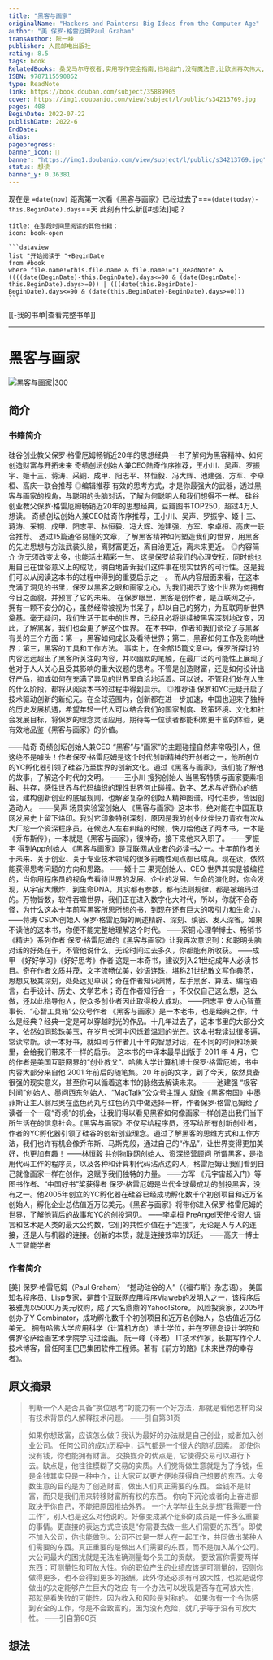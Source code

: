 ```yaml
---
title: "黑客与画家"
originalName: "Hackers and Painters: Big Ideas from the Computer Age"
author: "美 保罗·格雷厄姆Paul Graham"
transAuthor: 阮一峰
publisher: 人民邮电出版社
rating: 8.5
tags: book
RelatedBooks: 桑戈马尔守夜者,实用写作完全指南,扫地出门,没有魔法宫,让欧洲再次伟大,漫威先生：斯坦·李的传奇人生,混沌,反抗世界，反抗人生,爱人有罪,为什么我们迷恋恐龙
ISBN: 9787115590862
type: ReadNote
link: https://book.douban.com/subject/35889905
cover: https://img1.doubanio.com/view/subject/l/public/s34213769.jpg
pages: 408
BeginDate: 2022-07-22
publishDate: 2022-6
EndDate:
alias:
pageprogress:
banner_icon: 📖
banner: "https://img1.doubanio.com/view/subject/l/public/s34213769.jpg"
status: 想读
banner_y: 0.36381
---
```


现在是 `=date(now)`
距离第一次看《黑客与画家》已经过去了==`=(date(today)-this.BeginDate).days`==天
此刻有什么新[[#想法]]呢？
````ad-abstract
title: 在那段时间里阅读的其他书籍：
icon: book-open

```dataview
list "开始阅读于 "+BeginDate
from #book
where file.name!=this.file.name & file.name!="T_ReadNote" & ((((date(BeginDate)-this.BeginDate).days<=90 & (date(BeginDate)-this.BeginDate).days>=0)) | (((date(this.BeginDate)-BeginDate).days<=90 & (date(this.BeginDate)-BeginDate).days>=0)))
```
````
[[-我的书单|查看完整书单]]

---
# 黑客与画家

![黑客与画家|300](https://img1.doubanio.com/view/subject/l/public/s34213769.jpg)

## 简介
### 书籍简介

硅谷创业教父保罗·格雷厄姆畅销近20年的思想经典
一书了解何为黑客精神、如何创造财富与开拓未来
奇绩创坛创始人兼CEO陆奇作序推荐，王小川、吴声、罗振宇、姬十三、蒋涛、采铜、成甲、阳志平、林恒毅、冯大辉、池建强、方军、李卓桓、高庆一联合推荐
◎编辑推荐
有效的思考方式，才是你最强大的武器，透过黑客与画家的视角，与聪明的头脑对话，了解为何聪明人和我们想得不一样。
硅谷创业教父保罗·格雷厄姆畅销近20年的思想经典，豆瓣图书TOP250，超过4万人想读。
奇绩创坛创始人兼CEO陆奇作序推荐，王小川、吴声、罗振宇、姬十三、蒋涛、采铜、成甲、阳志平、林恒毅、冯大辉、池建强、方军、李卓桓、高庆一联合推荐。
透过15篇通俗易懂的文章，了解黑客精神如何塑造我们的世界，用黑客的先进思想与方法武装头脑，离财富更近，离自洽更近，离未来更近。
◎内容简介
你无须改变太多，也能活出精彩一生。
这是保罗给我们的心理安抚，同时他也用自己在世俗意义上的成功，明白地告诉我们这件事在现实世界的可行性。这是我们可以从阅读这本书的过程中得到的重要启示之一。
而从内容层面来看，在这本充满了洞见的书里，保罗以黑客之眼和画家之心，为我们揭示了这个世界为何拥有今日之面貌，并预言了它的未来。
在保罗眼里，黑客是创作者，是互联网之子，拥有一颗不安分的心，虽然经常被视为书呆子，却以自己的努力，为互联网新世界奠基。毫无疑问，我们生活于其中的世界，已经且必将继续被黑客深刻地改变，因此，了解黑客，我们也会更了解这个世界。
在本书中，作者和我们谈论了与黑客有关的三个方面：第一，黑客如何成长及看待世界；第二，黑客如何工作及影响世界；第三，黑客的工具和工作方法。
事实上，在全部15篇文章中，保罗所探讨的内容远远超出了黑客所关注的内容，并以幽默的笔触，在最广泛的可能性上展现了他对于人人关心且受其影响的重大议题的思考。不管是创造财富，还是如何设计出好产品，抑或如何在充满了异见的世界里自洽地活着。可以说，不管我们处在人生的什么阶段，都将从阅读本书的过程中得到启示。
◎推荐语
保罗和YC无疑开启了技术驱动创新的新纪元。在全球范围内，创新都在进一步加速，中国也迎来了独特的历史发展机遇，希望年轻一代人可以结合我们的国家制度、政策环境、文化和社会发展目标，将保罗的理念灵活应用。期待每一位读者都能积累更丰富的体验，更有效地品鉴《黑客与画家》的价值。

——陆奇 奇绩创坛创始人兼CEO
“黑客”与“画家”的主题碰撞自然非常吸引人，但这绝不是噱头！作者保罗·格雷厄姆是这个时代创新精神的开创者之一，他所创立的YC孵化器引领了硅谷乃至世界的创新文化。通过《黑客与画家》，我们能了解他的故事，了解这个时代的文明。
——王小川 搜狗创始人
当黑客特质与画家要素相融、共存，感性世界与代码编织的理性世界何止碰撞。数字、艺术与好奇心的结合，建构创新创业的底层规则，也解密复杂的创始人精神图谱。时代进步，皆因创造动人。
——吴声 场景实验室创始人
《黑客与画家》这本书，绝对能在中国互联网发展史上留下烙印。我对它印象特别深刻，原因是我的创业伙伴快刀青衣有次从大厂挖一个资深程序员，在候选人左右纠结的时候，快刀给他送了两本书，一本是《乔布斯传》，一本就是《黑客与画家》，很神奇，接下来他来入职了。
——罗振宇 得到App创始人
《黑客与画家》是互联网从业者的必读书之一。十年前作者关于未来、关于创业、关于专业技术领域的很多前瞻性观点都已成真。现在读，依然能获得思考问题的方向和思路。
——姬十三 果壳创始人、CEO
世界其实是被编程的，当你用程序员的视角去看待世界的发展、企业的发展、生命的演化时，你会发现，从宇宙大爆炸，到生命DNA，其实都有参数，都有法则规律，都是被编码过的。万物皆数，软件吞噬世界，我们正在进入数字化大时代，所以，你就不会奇怪，为什么这本十年前写黑客所思所想的书，到现在还有巨大的吸引力和生命力。
——蒋涛 CSDN创始人
保罗·格雷厄姆的阐述精辟、深刻、缜密、发人深省。如果不读他的这本书，你便不能完整地理解这个时代。
——采铜 心理学博士、畅销书《精进》系列作者
保罗·格雷厄姆的《黑客与画家》让我再次意识到：和聪明头脑对话的好处在于，不管他说什么，无论时间过去多久，你都能有所收获。
——成甲 《好好学习》《好好思考》作者
这是一本奇书，建议列入21世纪成年人必读书目。奇在作者文质并茂，文字流畅优美，妙语连珠，堪称21世纪散文写作典范，思想又极其深刻，处处远见卓识；奇在作者知识渊博，左手黑客、算法、编程语言，右手设计、历史、文学艺术；奇在作者知行合一，不仅仅自己这么想，这么做，还以此指导他人，使众多创业者因此取得极大成功。
——阳志平 安人心智董事长、“心智工具箱”公众号作者
《黑客与画家》是一本老书，也是经典之作。什么是经典？经典一定是可以穿越时光的作品。十几年过去了，这本书里的大部分文字，依然如同珍珠美玉，在岁月长河中闪烁着温润的光芒。这本书我读过很多遍，常读常新。读一本好书，就如同与作者几十年的智慧对话，在不同的时间和场景里，会给我们带来不一样的启示。
这本书的中译本最早出版于 2011 年 4 月，它的作者是美国互联网界的“创业教父”、哈佛大学计算机博士保罗·格雷厄姆，书中内容大部分来自他 2001 年前后的随笔集。20 年前的文字，到了今天，依然具备很强的现实意义，甚至你可以循着这本书的脉络去解读未来。
——池建强 “极客时间”创始人、墨问西东创始人、“MacTalk”公众号主理人
就像《黑客帝国》中墨菲斯让主人翁尼奥在蓝色药丸与红色药丸中做选择一样，作者保罗·格雷厄姆给了读者一个一窥“奇境”的机会，让我们得以看见黑客如何像画家一样创造出我们当下所生活在的信息社会。《黑客与画家》不仅写给程序员，还写给所有创新创业者，作者的YC孵化器引领了硅谷的创新创业理念。通过了解黑客的思维方式和工作方法，我们也许有机会像乔布斯、马斯克般，通过自己的“作品”，让世界变得更加美好，也更加有趣！
——林恒毅 共创物联网创始人、资深经营顾问
所谓黑客，是指用代码工作的程序员，以及各种和计算机代码沾点边的人，格雷厄姆让我们看到自己就像画家一样在创作，这赋予我们独特的力量。
——方军 《元宇宙超入门》等图书作者、“中国好书”奖获得者
保罗·格雷厄姆是当代全球最成功的创投黑客，没有之一。他2005年创立的YC孵化器在硅谷已经成功孵化数千个初创项目和近万名创始人，孵化企业总估值近万亿美元。《黑客与画家》将带你进入保罗·格雷厄姆的世界，了解他背后的故事和YC的创投洞见。
——李卓桓 PreAngel天使投资人
语言和艺术是人类的最大公约数，它们的共性价值在于“连接”，无论是人与人的连接，还是人与机器的连接。创新的本质，就是连接效率的跃迁。
——高庆一博士 人工智能学者


### 作者简介

[美] 保罗·格雷厄姆（Paul Graham）
“撼动硅谷的人”（《福布斯》杂志语）。
美国知名程序员、Lisp专家，是首个互联网应用程序Viaweb的发明人之一，该程序后被雅虎以5000万美元收购，成了大名鼎鼎的Yahoo!Store。
风险投资家，2005年创办了Y Combinator，成功孵化数千个初创项目和近万名创始人，总估值近万亿美元。
拥有哈佛大学应用科学（计算机方向）博士学位，并在罗德岛设计学院和佛罗伦萨绘画艺术学院学习过绘画。
阮一峰（译者）
IT技术作家，长期写作个人技术博客，曾任阿里巴巴集团软件工程师。著有《前方的路》《未来世界的幸存者》。


## 原文摘录
> 判断一个人是否具备“换位思考”的能力有一个好方法，那就是看他怎样向没有技术背景的人解释技术问题。
——引自第31页

> 如果你想致富，应该怎么做？我认为最好的办法就是自己创业，或者加入创业公司。
任何公司的成功历程中，运气都是一个很大的随机因素。
即使你没有钱，你也能拥有财富。
交换媒介的优点是，它使得交易可以进行下去。缺点是，他往往模糊了交易的实质。人们觉得做生意就是为了挣钱，但是金钱其实只是一种中介，让大家可以更方便地获得自己想要的东西。大多数生意的目的是为了创造财富，做出人们真正需要的东西。
金钱不是财富，而只是我们用来转移财富所有权的东西。
你向下沉沦或者向上奋进都取决于你自己，不能把原因推给外界。
一个大学毕业生总是想“我需要一份工作”，别人也是这么对他说的。好像变成某个组织的成员是一件多么重要的事情。更直接的表达方式应该是“你需要去做一些人们需要的东西”。即使不加入公司，你也能做到。公司不过是一群人在一起工作，共同做出某种人们需要的东西。真正重要的是做出人们需要的东西，而不是加入某个公司。
大公司最大的困扰就是无法准确测量每个员工的贡献。
要致富你需要两样东西：可测量性和可放大性。你的职位产生的业绩应该是可测量的，否则你做得更多，也不会得到更多的报酬。此外你还必须有可放大性，也就是说你做出的决定能够产生巨大的效应
有一个办法可以发现是否存在可放大性，那就是看失败的可能性。因为收入和风险是对称的。
如果你有一个令你感到安全的工作，你是不会致富的，因为没有危险，就几乎等于没有可放大性。
——引自第90页

## 想法
